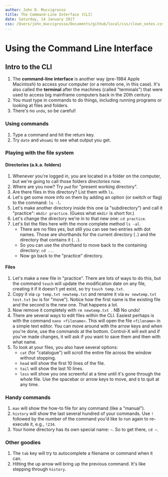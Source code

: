```yaml
---
author: John D. Muccigrosso
title: The Command-Line Interface (CLI)
date: Saturday, 14 January 2017
css: /Users/john_muccigrosso/Documents/github/local/css/clean_notes.css
...
```


# Using the Command Line Interface

## Intro to the CLI

1. The **command-line interface** is another way (pre-1984 Apple Macintosh) to access your computer (or a remote one, in this case). It's also called the **terminal** after the machines (called "terminals") that were used to access big mainframe computers back in the 20th century.
1. You must type in commands to do things, including running programs or looking at files and folders.
1. There's no `undo`, so be careful!

### Using commands

1. Type a command and hit the return key.
1. Try `date` and `whoami` to see what output you get.

### Playing with the file system

#### Directories (a.k.a. folders)

1. Whenever you're logged in, you are located in a folder on the computer, but we're going to call those folders *directories* now.
1. Where are you now? Try `pwd` for "present working directory".
1. Are there files in this directory? List them with `ls`.
1. Let's get some more info on them by adding an option (or switch or flag) to the command: `ls -l`.
1. Let's make another directory inside this one (a "subdirectory") and call it "practice": `mkdir practice`. (Guess what `mkdir` is short for.)
1. Let's change the directory we're in to that new one: `cd practice`.
1. Let's list the files here with the more complete method `ls -al`.
	- There are no files yes, but still you can see two entries with dot names. Those are shorthands for the current directory (`.`) and the directory that contains it (`..`).
	- So you can use the shorthand to move back to the containing directory: `cd ..`.
	- Now go back to the "practice" directory.

#### Files

1. Let's make a new file in "practice". There are lots of ways to do this, but the command `touch` will update the modification date on any file, creating it if it doesn't yet exist, so try `touch temp.txt`.
1. Copy it via `cp temp.txt newtemp.txt` and rename it via `mv newtemp.txt test.txt` (`mv` is for "move"). Notice how the first name is the existing file and the second is the new one. That happens a lot.
1. Now remove it completely with `rm newtemp.txt `. NB No undo!
1. There are several ways to edit files within the CLI. Easiest perhaps is with the command `nano <filename>`. This will open the file `<filename>` in a simple text editor. You can move around with the arrow keys and when you're done, use the commands at the bottom. Control-X will exit and if you've made changes, it will ask if you want to save them and then with what name.
1. To look at your files, you also have several options:
	- `cat` (for "catalogue") will scroll the entire file across the window without stopping.
	- `head` will show the first 10 lines of the file.
	- `tail` will show the last 10 lines.
	- `less` will show you one screenful at a time until it's gone through the whole file. Use the spacebar or arrow keys to move, and `Q` to quit at any time.

### Handy commands

1. `man` <command> will show the how-to file for any command (like a "manual").
1. `history` will show the last several hundred of your commands. Use `!` followed by the number of the command you'd like to run again to re-execute it, e.g., `!234`.
1. Your home directory has its own special name: `~`. So to get there, `cd ~`.

### Other goodies

1. The `tab` key will try to autocomplete a filename or command when it can.
1. Hitting the up arrow will bring up the previous command. It's like stepping through `history`.
